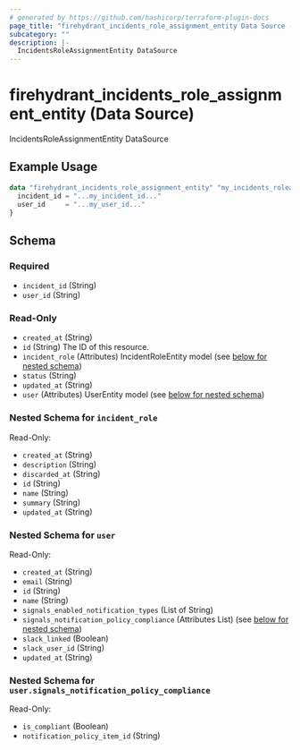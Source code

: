 ```yaml
---
# generated by https://github.com/hashicorp/terraform-plugin-docs
page_title: "firehydrant_incidents_role_assignment_entity Data Source - terraform-provider-firehydrant"
subcategory: ""
description: |-
  IncidentsRoleAssignmentEntity DataSource
---
```


# firehydrant_incidents_role_assignment_entity (Data Source)

IncidentsRoleAssignmentEntity DataSource

## Example Usage

```terraform
data "firehydrant_incidents_role_assignment_entity" "my_incidents_roleassignmententity" {
  incident_id = "...my_incident_id..."
  user_id     = "...my_user_id..."
}
```

<!-- schema generated by tfplugindocs -->
## Schema

### Required

- `incident_id` (String)
- `user_id` (String)

### Read-Only

- `created_at` (String)
- `id` (String) The ID of this resource.
- `incident_role` (Attributes) IncidentRoleEntity model (see [below for nested schema](#nestedatt--incident_role))
- `status` (String)
- `updated_at` (String)
- `user` (Attributes) UserEntity model (see [below for nested schema](#nestedatt--user))

<a id="nestedatt--incident_role"></a>
### Nested Schema for `incident_role`

Read-Only:

- `created_at` (String)
- `description` (String)
- `discarded_at` (String)
- `id` (String)
- `name` (String)
- `summary` (String)
- `updated_at` (String)


<a id="nestedatt--user"></a>
### Nested Schema for `user`

Read-Only:

- `created_at` (String)
- `email` (String)
- `id` (String)
- `name` (String)
- `signals_enabled_notification_types` (List of String)
- `signals_notification_policy_compliance` (Attributes List) (see [below for nested schema](#nestedatt--user--signals_notification_policy_compliance))
- `slack_linked` (Boolean)
- `slack_user_id` (String)
- `updated_at` (String)

<a id="nestedatt--user--signals_notification_policy_compliance"></a>
### Nested Schema for `user.signals_notification_policy_compliance`

Read-Only:

- `is_compliant` (Boolean)
- `notification_policy_item_id` (String)
